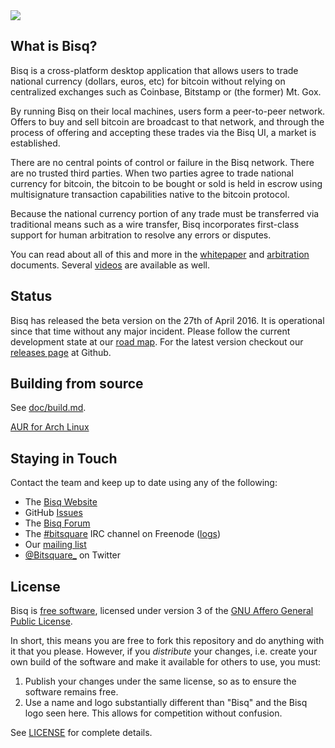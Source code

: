 <img src="https://bisq.io/wp-content/uploads/2014/09/bitsquare-home2.jpg"/>


What is Bisq?
------------------

Bisq is a cross-platform desktop application that allows users to trade national currency (dollars, euros, etc) for bitcoin without relying on centralized exchanges such as Coinbase, Bitstamp or (the former) Mt. Gox.

By running Bisq on their local machines, users form a peer-to-peer network. Offers to buy and sell bitcoin are broadcast to that network, and through the process of offering and accepting these trades via the Bisq UI, a market is established.

There are no central points of control or failure in the Bisq network. There are no trusted third parties. When two parties agree to trade national currency for bitcoin, the bitcoin to be bought or sold is held in escrow using multisignature transaction capabilities native to the bitcoin protocol.

Because the national currency portion of any trade must be transferred via traditional means such as a wire transfer, Bisq incorporates first-class support for human arbitration to resolve any errors or disputes.

You can read about all of this and more in the [whitepaper](https://bisq.io/bitsquare.pdf) and [arbitration](https://bisq.io/arbitration_system.pdf) documents. Several [videos](https://bisq.io/blog/category/video) are available as well.

Status
------
Bisq has released the beta version on the 27th of April 2016. It is operational since that time without any major incident.
Please follow the current development state at our [road map]( https://bisq.io/roadmap).
For the latest version checkout our [releases page](https://github.com/bisq-network/exchange/releases) at Github.

Building from source
--------------------

See [doc/build.md](doc/build.md).

[AUR for Arch Linux](https://aur.archlinux.org/packages/bisq-git/)


Staying in Touch
----------------

Contact the team and keep up to date using any of the following:

 - The [Bisq Website](https://bisq.io)
 - GitHub [Issues](https://github.com/bisq-network/exchange/issues)
 - The [Bisq Forum]( https://forum.bisq.io)
 - The [#bitsquare](https://webchat.freenode.net/?channels=bitsquare) IRC channel on Freenode ([logs](https://botbot.me/freenode/bitsquare)) 
 - Our [mailing list](https://groups.google.com/forum/#!forum/bitsquare)
 - [@Bitsquare_](https://twitter.com/bitsquare_) on Twitter


License
-------

Bisq is [free software](https://www.gnu.org/philosophy/free-sw.html), licensed under version 3 of the [GNU Affero General Public License](https://gnu.org/licenses/agpl.html).

In short, this means you are free to fork this repository and do anything with it that you please. However, if you _distribute_ your changes, i.e. create your own build of the software and make it available for others to use, you must:

 1. Publish your changes under the same license, so as to ensure the software remains free.
 2. Use a name and logo substantially different than "Bisq" and the Bisq logo seen here. This allows for competition without confusion.

See [LICENSE](LICENSE) for complete details.
